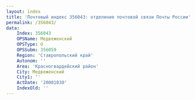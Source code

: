 ```yaml
---
layout: index
title: 'Почтовый индекс 356043: отделение почтовой связи Почты России'
permalink: /356043/
data:
    Index: 356043
    OPSName: Медвеженский
    OPSType: О
    OPSSubm: 356059
    Region: 'Ставропольский край'
    Autonom: ''
    Area: 'Красногвардейский район'
    City: Медвеженский
    City1: ''
    ActDate: '20001030'
    IndexOld: ''
---
```

